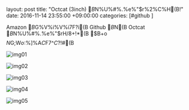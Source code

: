 layout: post
title:  "Octcat (3inch) $B$N%U%#%.%e%"$r%2%C%H(B!"
date:   2016-11-14 23:55:00 +09:00:00
categories: [#github ]

Amazon $B$G%V%i%V%i$7$F$?$i(B Github $B$N(B Octcat $B$N%U%#%.%e%"$rH/8+!*(B
$B$+$o$$$$$N$G;W$o$:%]%A$C$F$7$^$C$?!#(B

![img01](https://lh3.googleusercontent.com/CoyZ3Q3wQhtAsagtSrfl4LVs4Y_I-v3XP9VRUGDoQVqxXA209erHY3TcABwBA8kZhZtdbflbL1psVoIQpdNPxBH4XlKvq8v2SnVGK_0WhBvwZm2ZJMhLSmhCtTCqnDqTQcS-VoZ6H7OawMUrS5qrt8nTSzUAPb6-4_gimHO8D01lMsNoNZb9bY4jCqYxsyXqeX5pe4YYO9w3IoWi83kv-GpzMuoEcrZYG7Z5tUCjHzycas_QmwtKXXN4o4_cpibYTzLGoZkPQXvnnbe9yciGILHqI6MAn5i8VfCbbntK-o9uSWRvdBLU0aKIYHOxixggiz9bkFXGH62GEn9ZdZUtxRxPVNRJ24UyW03Q4x5DP0MPodxxeNhpl5oUvYuRyd_UEp_9vMrgs2BYnOpxpvo_UXyJi-nUxpoHFueWDlnpimrCJNmSvdVTVS8CBUVRtD2hPs8OIbW2oLnXpquHAmYVlZzEH58J77GIWBI64NuyYR19__cgKmR3-IfmOc_2dYv4rj5YBtNB6I-4cNiRHBo1nxgelfKy6bA-Tmr0vAqH9kQpv6Jg9Z3x0KvG69cv6RBK9teVHa11GHd9KeGmAQGaybCFTasbmh11pfanUQ4UH-ZpahQKtA=w1478-h984-no)

![img02](https://lh3.googleusercontent.com/7RYEUU6vgMO4O1jYvHJj45AuoMObcLNd7ahfNbSMPoMCTDO4qD8ND8wQ2edDEWOL-rNX9p0fWV5MPGTIs3WTJc2tOj9aM80RNyf5Ms8_RGoFazxxC-HYsVV8411f8_6NuCOwbW93QJcYuiwsd8cjVE5jkmfRIXNE_YCifAya5DiGV3KVeKLLBiRHVqQodkKr516r5eEhInatZaVkYLpQUPzS7dW-TI1vUw3HBVaMMXpZumR841qffI73lL9htUxjC4yF0HfXP5hAh0EaSoq9LOx4Y0mFH9b6mR4OqJjLvChhOSUXD2occWpHVQMAcnjGyzoCB2pKNw8gfRh4aXMhOjdQ8-OFgj1Bk4q0lRN-Z7Na2ZH7vF_ZDZGPPgFz4eGQJL7Fm6nKQzNZ-yJIOrFj-t-r9fbTzXNplAHKUITw_YY9fgCl7EJ9e8VU6SsXSbU_Cg3h3eILSvdaKsMuQZBjPg1oBwJZEDtKuELfpd1hM7H33lnFS7oeIKRupLFQ4euwCXdJMNlmUbg7sY5vuq3tzH9d2t4c64-Sc8_PS4ug0xVbeRBqciCslKbEhsRyb8ML3VbPdxCvniYdO_ELj_n4RLHs4y20u50S2bK8Zlsw_UqfFNZQwQ=w1478-h984-no)

![img03](https://lh3.googleusercontent.com/raZbBRMzeZX4SnxFscVoJFYGA2DcGQN-hp4Nk_hSq782X1rNc5lnRbulzZy0449cjRltqPNKlbm1wNDWTNnQdRkbdWstKQEczeeeqb8lc3rsWtCvq6SPyYgPSSvjXkqMwWfk66EUtdCLIMfeBRfGSNLjkfbGp6HbQ5L40wB0i6lku89c6Iwe2qtN-LpaMBzj4ucAc4fQlX_6T6s7FjybSummu1ZW2yZ5hcLi3X8ttG9Wfnb1rEDt5Ov4eRlrl3T-2BaS8uKqNTCQZ9HfjqQAWw4rXSNsZVVfVhQChrCNSE_t6REDqb1zL6PmIeB4cllH0GZNhZ4EpyzxbNcUxrHNDAG_0S2NEbRD2mX41ofO0MDt8CUrwbt5VyOIf9uvmhcNeaWQ9pGB_ig6pQOFmFP-vxz7PZq2ZX6qxcqJudCMYYXIa9bXcusn4k04cLArYmz1dqpRhDYKncPg_ZZ1xSS9olRHs0v3VumCufZ44AbqKy-mBvYc9BN4cmhvH5ibLCIiKunt9WXk7-W6Y6l_DBkfE-yyq6TbhwgjyqDprtepmR-b0H-NN-U_wCaI_qMmWcS-Uw4Bdza1Ku0D61llRk7JnXRIw0l6h0mbXtSTyRmQlWIF9eFvfQ=w1478-h984-no)

![img04](https://lh3.googleusercontent.com/nVPAG0m6SehLhI7ph1UYV1kwcYakXZbM7c3NRn1HPHjjCrv8GClF7ktVGn3tpNoon_S4iO8G4BQEZOsZGbzIpyOMrfz-BPC7uhQ1xUbQHelCqre0WK59dbTVgmmkoW8ylhUdDcM6XiDzP7lnaxyTod4NQ-_SL5wCeImRbQ9W4xzUsyQwcF92QlIJb8RZdsFoVEz1TEAypcibqawUvqt-Xm4xNeigm1ZLFy_37do41Ai3i3LuAu9SjX7Gd0XS3RXCeiSXOd7FNxmtKf_B959o4Pu2Z-wraJy0rfleD5RmyxK6-2_RUKZ-d92vzlVLY6ma8XvnpQjbepqheM7aa8Fe9zhnKdRYI3RNtxDHs0kd86aXcJXV-PSN0oHfR_I0HmFk9sKwZ7hbnC30o4hxPevXZJsr6UyLg5so2Yh3L58eZVzerQU_L2ODSmUH1mz8Y2kfbB7bsD19UHyozkbQNs-mu6Iqi229UyAiDTSc-xX577JM3_CN-zG2SktkgDd4BSgat6D8br6Vj-5oBu2EJ25rLPxJqdqXIBduPk86Ac6sOScXC3lo1ztwD7nfUg6keNqUTdmgfU-t2x_4V-i5z3bpArMJUhtC-7Owzh0JVmkVRwM1aE3Rrw=w1478-h984-no)

![img05](https://lh3.googleusercontent.com/DnAxiqZgDKttDr9iE2Lo7pJ8ATOdmxWrmyl2QklF2MjfCIgxyGOgCbM8xvWk6FaYtsz18rZH9BMtTDumoSsRZabCLMZTPSbVVGP2huqU-Al_As224y8XXp6lO4Rg9uCaexqjJMg5gh3UWyVrMe4aKrcPG3LFY1OFfXiHyKZ26lCxvGS8EWIbI_5ffCZnM5B3SvMCIRn8mS5tb9L346dZB76Fx6_dZCBWShBeCzkW3CndB6XqfUi7NcosKp-SM6t6-61vDTzb3c1e4dp6o3Z7-JhXz_1IDdePC1x5r4mX77Nm-OsdExAlQ4eyxvFlN7uBnXoKZyjo3wcKd1U0i5UuXS0Hoo3VyWYIogErHbHHHDInsRwsV-GbCe_touq1dOx4ZFV_B-53hO7oEXshVDkaow-FmDK8OJ5BPaNx2WCi0dHi4uoWjp5-xzHPAGXuulfnJERj1atwft0rvpSdhAOMYt5ktYiJ62UZ-GEv2_tI0VH0q4deARFTSMlBxf3dcQ5N83y4z9w3w9OINmyv3XN9P8HpcPtu18NPhDbMgiW5cIsEIfi7PHQ2R3GXKEDLNLsbMxYIagnnG98fy705I3eLo--b1Ae65XTVSbr75qXqyHfisHFaqQ=w1478-h984-no)

